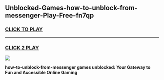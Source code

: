 
## Unblocked-Games-how-to-unblock-from-messenger-Play-Free-fn7qp
<h3>
<a href="https://premium76.site?title=how-to-unblock-from-messenger&ref=23A">CLICK TO PLAY</a></h3>
<hr>

<h3>
<a href="https://premium76.site?title=how-to-unblock-from-messenger&ref=23A">CLICK 2 PLAY</a>
  
</h3>

<a href="https://premium76.site?title=how-to-unblock-from-messenger&ref=23A"><img src="https://clearcache.store/games.png"></a>


**how-to-unblock-from-messenger games unblocked: Your Gateway to Fun and Accessible Online Gaming**

